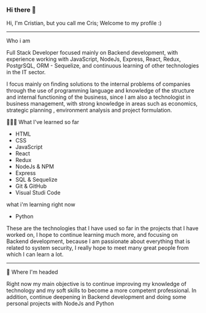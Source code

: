 ### Hi there 👋

Hi, I'm Cristian, but you call me Cris; Welcome to my profile :)
____________________________________________________________________

Who i am

Full Stack Developer focused mainly on Backend development, with experience working with JavaScript, NodeJs, Express, React, Redux, PostgrSQL, ORM - Sequelize, and continuous learning of other technologies in the IT sector.

I focus mainly on finding solutions to the internal problems of companies through the use of programming language and knowledge of the structure and internal functioning of the business, since I am also a technologist in business management, with strong knowledge in areas such as economics, strategic planning , environment analysis and project formulation.


👩🏻‍🎓 What I've learned so far
 - HTML
 - CSS
 - JavaScript
 - React
 - Redux
 - NodeJs & NPM
 - Express
 - SQL & Sequelize
 - Git & GitHub
 - Visual Studi Code

 what i'm learning right now
 - Python

These are the technologies that I have used so far in the projects that I have worked on, I hope to continue learning much more, and focusing on Backend development, because I am passionate about everything that is related to system security, I really hope to meet many great people from which I can learn a lot.

______________________________________________________________________________________________________________________________________________________________

🚀 Where I'm headed

Right now my main objective is to continue improving my knowledge of technology and my soft skills to become a more competent professional. In addition, continue deepening in Backend development and doing some personal projects with NodeJs and Python

<!--
**Eduardo9324/Eduardo9324** is a ✨ _special_ ✨ repository because its `README.md` (this file) appears on your GitHub profile.

Here are some ideas to get you started:

- 🔭 I’m currently working on ...
- 🌱 I’m currently learning ...
- 👯 I’m looking to collaborate on ...
- 🤔 I’m looking for help with ...
- 💬 Ask me about ...
- 📫 How to reach me: ...
- 😄 Pronouns: ...
- ⚡ Fun fact: ...
-->
